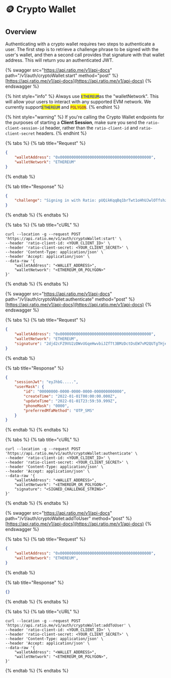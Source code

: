 # 🪙 Crypto Wallet

## Overview

Authenticating with a crypto wallet requires two steps to authenticate a user. The first step is to retrieve a challenge phrase to be signed with the user's wallet, and then a second call provides that signature with that wallet address. This will return you an authenticated JWT.

{% swagger src="https://api.ratio.me/v1/api-docs" path="/v1/auth/cryptoWallet:start" method="post" %}
[https://api.ratio.me/v1/api-docs](https://api.ratio.me/v1/api-docs)
{% endswagger %}

{% hint style="info" %}
Always use <mark style="color:blue;">`ETHEREUM`</mark>as the "walletNetwork". This will allow your users to interact with any supported EVM network. We currently support<mark style="color:blue;">`ETHEREUM`</mark> and <mark style="color:purple;">`POLYGON`</mark>.&#x20;
{% endhint %}

{% hint style="warning" %}
If you're calling the Crypto Wallet endpoints for the purposes of starting a **Client Session**, make sure you send the `ratio-client-session-id` header, rather than the `ratio-client-id` and `ratio-client-secret` headers.
{% endhint %}

{% tabs %}
{% tab title="Request" %}
```json
{
    "walletAddress": "0x0000000000000000000000000000000000000000",
    "walletNetwork": "ETHEREUM"
}
```
{% endtab %}

{% tab title="Response" %}
```json
{
    "challenge": "Signing in with Ratio: pUQikKqqBq1brTwt1oHhUJwlOTfshzfMEAsJaH7x1MOdN7QMOooFfj-Aujmi7sb0wJnvYqtmZtlszKdH"
}
```
{% endtab %}
{% endtabs %}

{% tabs %}
{% tab title="cURL" %}
```shell
curl --location -g --request POST 'https://api.ratio.me/v1/auth/cryptoWallet:start' \
--header 'ratio-client-id: <YOUR_CLIENT_ID>' \
--header 'ratio-client-secret: <YOUR_CLIENT_SECRET>' \
--header 'Content-Type: application/json' \
--header 'Accept: application/json' \
--data-raw '{
    "walletAddress": "<WALLET_ADDRESS>",
    "walletNetwork": "<ETHEREUM_OR_POLYGON>"
}'
```
{% endtab %}
{% endtabs %}

{% swagger src="https://api.ratio.me/v1/api-docs" path="/v1/auth/cryptoWallet:authenticate" method="post" %}
[https://api.ratio.me/v1/api-docs](https://api.ratio.me/v1/api-docs)
{% endswagger %}

{% tabs %}
{% tab title="Request" %}
```json
{
    "walletAddress": "0x0000000000000000000000000000000000000000",
    "walletNetwork": "ETHEREUM",
    "signature": "2djd2cFZ9VU2zDWvUGqeHwvbiJZfTt3BMzDctDsEW7vM2QUTgTHjeM2rpFX9ZULeic3KptUh5ehipXDFcK5ecYiX"
}
```
{% endtab %}

{% tab title="Response" %}
```json
{
    "sessionJwt": "eyJhbG.....",
    "userMask": {
        "id": "00000000-0000-0000-0000-000000000000",
        "createTime": "2022-01-01T00:00:00.000Z",
        "updateTime": "2022-01-01T23:59:59.999Z",
        "phoneMask": "0000",
        "preferredMfaMethod": "OTP_SMS"
    }
}
```
{% endtab %}
{% endtabs %}

{% tabs %}
{% tab title="cURL" %}
```shell
curl --location -g --request POST 'https://api.ratio.me/v1/auth/cryptoWallet:authenticate' \
--header 'ratio-client-id: <YOUR_CLIENT_ID>' \
--header 'ratio-client-secret: <YOUR_CLIENT_SECRET>' \
--header 'Content-Type: application/json' \
--header 'Accept: application/json' \
--data-raw '{
    "walletAddress": "<WALLET_ADDRESS>",
    "walletNetwork": "<ETHEREUM_OR_POLYGON>",
    "signature": "<SIGNED_CHALLENGE_STRING>"
}'
```
{% endtab %}
{% endtabs %}

{% swagger src="https://api.ratio.me/v1/api-docs" path="/v1/auth/cryptoWallet:addToUser" method="post" %}
[https://api.ratio.me/v1/api-docs](https://api.ratio.me/v1/api-docs)
{% endswagger %}

{% tabs %}
{% tab title="Request" %}
```json
{
    "walletAddress": "0x0000000000000000000000000000000000000000",
    "walletNetwork": "ETHEREUM",
}
```
{% endtab %}

{% tab title="Response" %}
```json
{}
```
{% endtab %}
{% endtabs %}

{% tabs %}
{% tab title="cURL" %}
```shell
curl --location -g --request POST 'https://api.ratio.me/v1/auth/cryptoWallet:addToUser' \
--header 'ratio-client-id: <YOUR_CLIENT_ID>' \
--header 'ratio-client-secret: <YOUR_CLIENT_SECRET>' \
--header 'Content-Type: application/json' \
--header 'Accept: application/json' \
--data-raw '{
    "walletAddress": "<WALLET_ADDRESS>",
    "walletNetwork": "<ETHEREUM_OR_POLYGON>",
}'
```
{% endtab %}
{% endtabs %}

